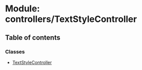 # Module: controllers/TextStyleController

## Table of contents

### Classes

- [TextStyleController](../classes/controllers_TextStyleController.TextStyleController.md)

